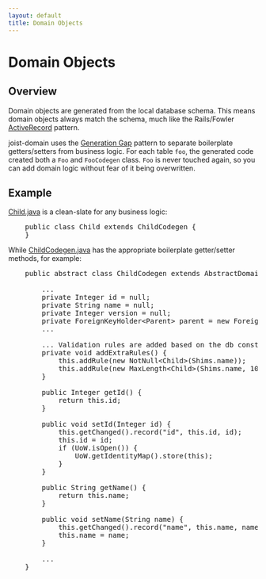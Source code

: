 ```yaml
---
layout: default
title: Domain Objects
---
```


Domain Objects
==============

Overview
--------

Domain objects are generated from the local database schema. This means domain objects always match the schema, much like the Rails/Fowler [ActiveRecord](http://www.martinfowler.com/eaaCatalog/activeRecord.html) pattern.

joist-domain uses the [Generation Gap](http://martinfowler.com/dslwip/) pattern to separate boilerplate getters/setters from business logic. For each table `foo`, the generated code created both a `Foo` and `FooCodegen` class. `Foo` is never touched again, so you can add domain logic without fear of it being overwritten.

Example
-------

[Child.java](http://github.com/stephenh/joist/blob/aa200facb6f70cfd41282fb6153bad7521f31991/features/src/main/features/domain/Child.java) is a clean-slate for any business logic:

<pre name="code" class="java">
    public class Child extends ChildCodegen {
    }
</pre>

While [ChildCodegen.java](http://github.com/stephenh/joist/blob/aa200facb6f70cfd41282fb6153bad7521f31991/features/src/codegen/features/domain/ChildCodegen.java) has the appropriate boilerplate getter/setter methods, for example:

<pre name="code" class="java">
    public abstract class ChildCodegen extends AbstractDomainObject {

        ...
        private Integer id = null;
        private String name = null;
        private Integer version = null;
        private ForeignKeyHolder&lt;Parent&gt; parent = new ForeignKeyHolder&lt;Parent&gt;(Parent.class);
        ...

        ... Validation rules are added based on the db constraints
        private void addExtraRules() {
            this.addRule(new NotNull&lt;Child&gt;(Shims.name));
            this.addRule(new MaxLength&lt;Child&gt;(Shims.name, 100));
        }

        public Integer getId() {
            return this.id;
        }

        public void setId(Integer id) {
            this.getChanged().record("id", this.id, id);
            this.id = id;
            if (UoW.isOpen()) {
                UoW.getIdentityMap().store(this);
            }
        }

        public String getName() {
            return this.name;
        }

        public void setName(String name) {
            this.getChanged().record("name", this.name, name);
            this.name = name;
        }

        ...
    }
</pre>
